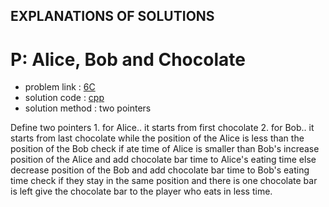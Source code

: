 ## EXPLANATIONS OF SOLUTIONS

# P: Alice, Bob and Chocolate
* problem link 		: [6C](http://codeforces.com/contest/6/problem/C)
* solution code 	: [cpp](https://github.com/azecoder/CPAC/blob/master/HomeWorks/6C.cpp)
* solution method	: two pointers

Define two pointers
	1. for Alice.. it starts from first chocolate
	2. for Bob.. it starts from last chocolate
while the position of the Alice is less than the position of the Bob
	check if ate time of Alice is smaller than Bob's
		increase position of the Alice
		and add chocolate bar time to Alice's eating time
	else
		decrease position of the Bob
		and add chocolate bar time to Bob's eating time
check if they stay in the same position and there is one chocolate bar is left
	give the chocolate bar to the player who eats in less time.